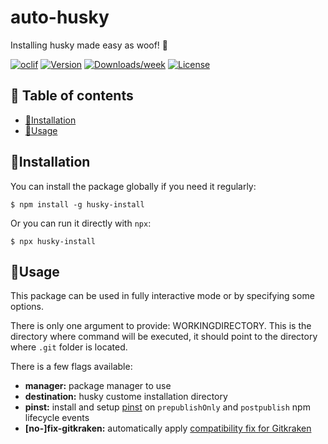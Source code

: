 <!-- omit in toc -->
# auto-husky

Installing husky made easy as woof! 🐶

[![oclif](https://img.shields.io/badge/cli-oclif-brightgreen.svg)](https://oclif.io)
[![Version](https://img.shields.io/npm/v/auto-husky.svg)](https://npmjs.org/package/auto-husky)
[![Downloads/week](https://img.shields.io/npm/dw/auto-husky.svg)](https://npmjs.org/package/auto-husky)
[![License](https://img.shields.io/npm/l/auto-husky.svg)](https://github.com/g-script/auto-husky/blob/master/package.json)

<!-- omit in toc -->
## :bookmark_tabs: Table of contents

- [:floppy_disk:Installation](#floppy_diskinstallation)
- [:beginner:Usage](#beginnerusage)

## :floppy_disk:Installation

You can install the package globally if you need it regularly:

```shell
$ npm install -g husky-install
```

Or you can run it directly with `npx`:

```shell
$ npx husky-install
```

## :beginner:Usage

This package can be used in fully interactive mode or by specifying some options.

There is only one argument to provide: WORKINGDIRECTORY. This is the directory where command will be executed, it should point to the directory where `.git` folder is located.

There is a few flags available:

- **manager:** package manager to use
- **destination:** husky custome installation directory
- **pinst:** install and setup [pinst](https://www.npmjs.com/package/pinst) on `prepublishOnly` and `postpublish` npm lifecycle events
- **[no-]fix-gitkraken:** automatically apply [compatibility fix for Gitkraken](https://github.com/typicode/husky/issues/875)
